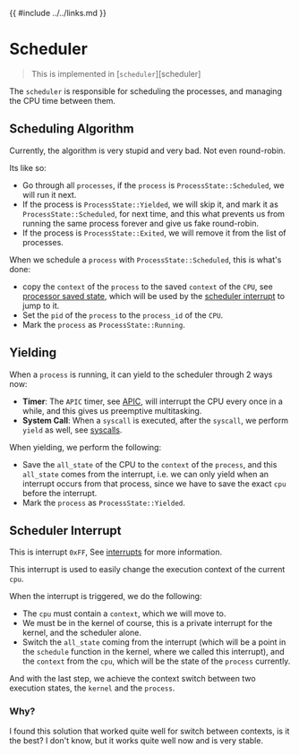 {{ #include ../../links.md }}

# Scheduler

> This is implemented in [`scheduler`][scheduler]

The `scheduler` is responsible for scheduling the processes, and managing the CPU time between them.

## Scheduling Algorithm

Currently, the algorithm is very stupid and very bad. Not even round-robin.

Its like so:
- Go through all `processes`, if the `process` is `ProcessState::Scheduled`, we will run it next.
- If the process is `ProcessState::Yielded`, we will skip it, and mark it as `ProcessState::Scheduled`, for next time, and this what prevents us from running the same process forever and give us fake round-robin.
- If the process is `ProcessState::Exited`, we will remove it from the list of processes.

When we schedule a `process` with `ProcessState::Scheduled`, this is what's done:
- copy the `context` of the `process` to the saved `context` of the `CPU`, see [processor saved state](../processor/index.md#saved-cpu-state), which will be used by the [scheduler interrupt](#scheduler-interrupt) to jump to it.
- Set the `pid` of the `process` to the `process_id` of the `CPU`.
- Mark the `process` as `ProcessState::Running`.

## Yielding

When a `process` is running, it can yield to the scheduler through 2 ways now:
- **Timer**: The `APIC` timer, see [APIC](../processor/apic.md#interrupts), will interrupt the CPU every once in a while,
and this gives us preemptive multitasking.
- **System Call**: When a `syscall` is executed, after the `syscall`, we perform `yield` as well, see [syscalls](./syscalls.md).

When yielding, we perform the following:
- Save the `all_state` of the CPU to the `context` of the `process`, and this `all_state` comes from the interrupt, i.e. we can only yield when an interrupt occurs from that process, since we have to save the exact `cpu` before the interrupt.
- Mark the `process` as `ProcessState::Yielded`.

## Scheduler Interrupt

This is interrupt `0xFF`, See [interrupts](../processor/interrupts.md#interrupts-and-exceptions) for more information.

This interrupt is used to easily change the execution context of the current `cpu`.

When the interrupt is triggered, we do the following:
- The `cpu` must contain a `context`, which we will move to.
- We must be in the kernel of course, this is a private interrupt for the kernel, and the scheduler alone.
- Switch the `all_state` coming from the interrupt (which will be a point in the `schedule` function in the kernel, where we called this interrupt), and the `context` from the `cpu`, which will be the state of the `process` currently.

And with the last step, we achieve the context switch between two execution states, the `kernel` and the `process`.

### Why?

I found this solution that worked quite well for switch between contexts, is it the best? I don't know, but it works quite well now and is very stable.

